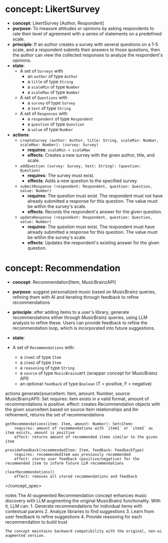 # concept: LikertSurvey

* **concept**: LikertSurvey \[Author, Respondent]
* **purpose**: To measure attitudes or opinions by asking respondents to rate their level of agreement with a series of statements on a predefined scale.
* **principle**: If an author creates a survey with several questions on a 1-5 scale, and a respondent submits their answers to those questions, then the author can view the collected responses to analyze the respondent's opinions.
* **state**:
  * A set of `Surveys` with
    * an `author` of type `Author`
    * a `title` of type `String`
    * a `scaleMin` of type `Number`
    * a `scaleMax` of type `Number`
  * A set of `Questions` with
    * a `survey` of type `Survey`
    * a `text` of type `String`
  * A set of `Responses` with
    * a `respondent` of type `Respondent`
    * a `question` of type `Question`
    * a `value` of type `Number`
* **actions**:
  * `createSurvey (author: Author, title: String, scaleMin: Number, scaleMax: Number): (survey: Survey)`
    * **requires**: `scaleMin < scaleMax`
    * **effects**: Creates a new survey with the given author, title, and scale.
  * `addQuestion (survey: Survey, text: String): (question: Question)`
    * **requires**: The survey must exist.
    * **effects**: Adds a new question to the specified survey.
  * `submitResponse (respondent: Respondent, question: Question, value: Number)`
    * **requires**: The question must exist. The respondent must not have already submitted a response for this question. The value must be within the survey's scale.
    * **effects**: Records the respondent's answer for the given question.
  * `updateResponse (respondent: Respondent, question: Question, value: Number)`
    * **requires**: The question must exist. The respondent must have already submitted a response for this question. The value must be within the survey's scale.
    * **effects**: Updates the respondent's existing answer for the given question.

# concept: Recommendation 

* **concept**: Recommendation\[Item, MusicBrainzAPI]

* **purpose**: suggest personalized music based on MusicBrainz queries, refining them with AI and iterating through feedback to refine recommendations

* **principle**: after adding items to a user's library, generate recommendations either through MusicBrainz queries, using LLM analysis to refine these. Users can provide feedback to refine the recommendation loop, which is incorporated into future suggestions.

* **state**: 
 * A set of `Recommendations` with:
    * a `item1` of type `Item`
    * a `item2` of type `Item` 
    * a `reasoning` of type `String` 
    * a `source` of type `MusicBrainzAPI` (wrapper concept for MusicBrainz API)
    * an optional `feedback` of type `Boolean` (T = positive, F = negative)

actions
    generate(sourceItem: Item, amount: Number, source: MusicBrainzAPI): Set<Recommendations>
        requires: item exists in a valid format, amount of recommendations is positive.
        effect: creates Recommendation objects with the given sourceItem based on source Item relationships and llm refinement, returns the set of recommendations

    getRecommendations(item: Item, amount: Number): Set<Item>
        requires: amount of recommendations with `item1` or `item2` as item exists, amount is positive
        effect: returns amount of recommended items similar to the given item

    provideFeedback(recommendedItem: Item, feedback: FeedbackType)
        requires: recommendedItem was previously recommended
        effect: stores user feedback (positive/negative) for the recommended item to inform future LLM recommendations

    clearRecommendations()
        effect: removes all stored recommendations and feedback

</concept_spec>

notes
    The AI-augmented Recommendation concept enhances music discovery with LLM augmenting the original MusicBrainz functionality. With it, LLM can:
    1. Generate recommendations for individual items with contextual params
    2. Analyze libraries to find suggestions
    3. Learn from user feedback to refine suggestions
    4. Provide reasoning for each recommendation to build trust
    
    The concept maintains backward compatibility with the original, non-ai augmented version.